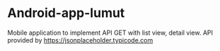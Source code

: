 # Android-app-lumut #
Mobile application to implement API GET with list view, detail view. API provided by https://jsonplaceholder.typicode.com
